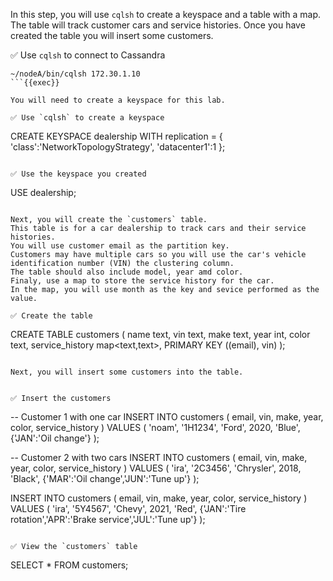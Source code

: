 In this step, you will use `cqlsh` to create a keyspace and a table with a map.
The table will track customer cars and service histories.
Once you have created the table you will insert some customers. 

✅ Use `cqlsh` to connect to Cassandra
```
~/nodeA/bin/cqlsh 172.30.1.10
```{{exec}}

You will need to create a keyspace for this lab.

✅ Use `cqlsh` to create a keyspace
```
CREATE KEYSPACE dealership WITH replication = {
  'class':'NetworkTopologyStrategy',
  'datacenter1':1
};
```{{exec}}

✅ Use the keyspace you created
```
USE dealership;
```{{exec}}

Next, you will create the `customers` table.
This table is for a car dealership to track cars and their service histories.
You will use customer email as the partition key.
Customers may have multiple cars so you will use the car's vehicle identification number (VIN) the clustering column.
The table should also include model, year amd color.
Finaly, use a map to store the service history for the car.
In the map, you will use month as the key and sevice performed as the value.

✅ Create the table
```
CREATE TABLE customers (
  name text,
  vin text,
  make text,
  year int,
  color text,
  service_history map<text,text>,
  PRIMARY KEY ((email), vin)
);
```{{exec}}

Next, you will insert some customers into the table.


✅ Insert the customers
```
-- Customer 1 with one car
INSERT INTO customers (
  email, vin, make, year, color, service_history
  ) 
VALUES (
  'noam', '1H1234', 'Ford', 2020, 'Blue',
  {'JAN':'Oil change'} 
);

-- Customer 2 with two cars
INSERT INTO customers (
  email, vin, make, year, color, service_history
  ) 
VALUES (
  'ira', '2C3456', 'Chrysler', 2018, 'Black',
  {'MAR':'Oil change','JUN':'Tune up'} 
);


INSERT INTO customers (
  email, vin, make, year, color, service_history
  ) 
VALUES (
  'ira', '5Y4567', 'Chevy', 2021, 'Red',
  {'JAN':'Tire rotation','APR':'Brake service','JUL':'Tune up'} 
);

```{{exec}}

✅ View the `customers` table
```
SELECT * FROM customers;
```{{exec}}
